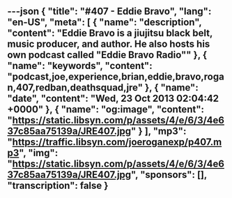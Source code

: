 ---json
{
  "title": "#407 - Eddie Bravo",
  "lang": "en-US",
  "meta": [
    {
      "name": "description",
      "content": "Eddie Bravo is a jiujitsu black belt, music producer, and author. He also hosts his own podcast called \"Eddie Bravo Radio\""
    },
    {
      "name": "keywords",
      "content": "podcast,joe,experience,brian,eddie,bravo,rogan,407,redban,deathsquad,jre"
    },
    {
      "name": "date",
      "content": "Wed, 23 Oct 2013 02:04:42 +0000"
    },
    {
      "name": "og:image",
      "content": "https://static.libsyn.com/p/assets/4/e/6/3/4e637c85aa75139a/JRE407.jpg"
    }
  ],
  "mp3": "https://traffic.libsyn.com/joeroganexp/p407.mp3",
  "img": "https://static.libsyn.com/p/assets/4/e/6/3/4e637c85aa75139a/JRE407.jpg",
  "sponsors": [],
  "transcription": false
}
---
<episode-header />

<timemark seconds="0" />

<transcribe-call-to-action />

<episode-footer />